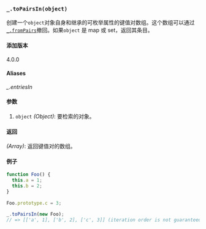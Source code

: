 ### `_.toPairsIn(object)`[​](#_topairsinobject "_topairsinobject的直接链接")

创建一个`object`对象自身和继承的可枚举属性的键值对数组。这个数组可以通过[`_.fromPairs`](#fromPairs)撤回。如果`object` 是 map 或 set，返回其条目。

#### 添加版本

4.0.0

#### Aliases

_\_.entriesIn_

#### 参数

1.  `object` _(Object)_: 要检索的对象。

#### 返回

_(Array)_: 返回键值对的数组。

#### 例子

```js
function Foo() {
  this.a = 1;
  this.b = 2;
}
 
Foo.prototype.c = 3;
 
_.toPairsIn(new Foo);
// => [['a', 1], ['b', 2], ['c', 3]] (iteration order is not guaranteed)

```